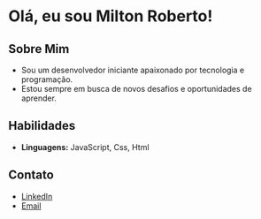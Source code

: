 # Olá, eu sou Milton Roberto!

## Sobre Mim
- Sou um desenvolvedor iniciante apaixonado por tecnologia e programação.
- Estou sempre em busca de novos desafios e oportunidades de aprender.

## Habilidades
- **Linguagens:** JavaScript, Css, Html

## Contato
- [LinkedIn](https://www.linkedin.com/in/milton-roberto-167936310/)
- [Email](miltonroberto192@gmail.com)